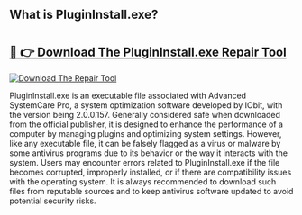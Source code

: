 ## What is PluginInstall.exe? 

# <h2><a href="https://exedetect.com/download.php?PluginInstall.exe">🔗 👉 Download The PluginInstall.exe Repair Tool</a></h2>

[![Download The Repair Tool](https://exedetect.com/download-button.jpg)](https://exedetect.com/download.php?PluginInstall.exe)

PluginInstall.exe is an executable file associated with Advanced SystemCare Pro, a system optimization software developed by IObit, with the version being 2.0.0.157. Generally considered safe when downloaded from the official publisher, it is designed to enhance the performance of a computer by managing plugins and optimizing system settings. However, like any executable file, it can be falsely flagged as a virus or malware by some antivirus programs due to its behavior or the way it interacts with the system. Users may encounter errors related to PluginInstall.exe if the file becomes corrupted, improperly installed, or if there are compatibility issues with the operating system. It is always recommended to download such files from reputable sources and to keep antivirus software updated to avoid potential security risks.